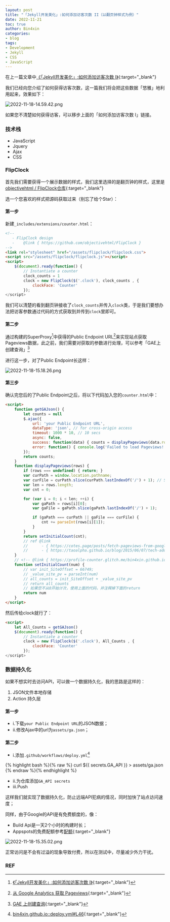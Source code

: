 ```yaml
---
layout: post
title: "「Jekyll开发美化」:如何添加访客次数 II（以翻页钟样式为例）"
date: 2022-11-21
toc: true
author: Bin4xin
categories:
- blog
tags:
- Development
- Jekyll
- CSS
- JavaScript
---
```


在上一篇文章中[《「Jekyll开发美化」:如何添加访客次数 I》](blog/2022/Jekyll-devOps-how-to-add-vistor-and-times-I/){:target="_blank"}

我们已经向您介绍了如何获得访客次数，这一篇我们将会把这些数据「悠雅」地利用起来，效果如下：

![2022-11-18-14.59.42.png]({{site.PicturesLinks_Domain}}/images/2022/11/18/2022-11-18-14.59.42.png)

如果您不清楚如何获得访客，可以移步上面的「如何添加访客次数 I」链接。

### 技术栈

- JavaScript
- Jquery
- Ajax
- CSS

### FlipClock

首先我们需要获得一个展示数据的样式，我们这里选择的是翻页钟的样式，这里是[<i class="fa fa-github"></i> objectivehtml / FlipClock仓库](https://github.com/objectivehtml/FlipClock){:target="_blank"}

选一个您喜欢的样式把源码获取过来（别忘了给个Star）：

#### 第一步

新建`_includes/extensions/counter.html`：

```html
<!--
   - FlipClock design
   -    @link { https://github.com/objectivehtml/FlipClock }
-->
<link rel="stylesheet" href="/assets/flipclock/flipclock.css">
<script src="/assets/flipclock/flipclock.js"></script>
<script>
    $(document).ready(function() {
        // Instantiate a counter
        clock_counts = 1
        clock = new FlipClock($('.clock'), clock_counts , {
            clockFace: 'Counter'
        });
</script>
```

我们可以清楚的看到翻页钟接收了`clock_counts`并传入`clock`类，于是我们要想办法把访客参数通过代码的方式获取到并传到`clock`里即可。

#### 第二步

通过构建的SuperProxy[^1]中获得的Public Endpoint URL[^2]来实现站点获取Pageviews数据，此之前，我们需要对获取的参数进行处理，可以参考「GAE上创建查询」[^3]

进行这一步，对了Public Endpoint长这样：

![2022-11-18-15.18.26.png]({{site.PicturesLinks_Domain}}/images/2022/11/18/2022-11-18-15.18.26.png)

#### 第三步

确认完您后的了Public Endpoint之后，将以下代码加入您的`counter.html`中：

```html
<script>
    function getGAJson() {
        let counts = null
        $.ajax({
            url: 'your Public Endpoint URL',
            dataType: 'json', // for cross-origin access
            timeout: 1000 * 10, // 10 secs
            async: false,
            success: function(data) { counts = displayPageviews(data.rows); },
            error: function() { console.log('Failed to load Pageviews!'); }
        });
        return counts;
    }
    function displayPageviews(rows) {
        if (rows === undefined) { return; }
        var curPath = window.location.pathname;
        var curFile = curPath.slice(curPath.lastIndexOf('/') + 1); // Sometimes posts will be moved.
        var len = rows.length;
        var cnt = 0;

        for (var i = 0; i < len; ++i) {
            var gaPath = rows[i][0];
            var gaFile = gaPath.slice(gaPath.lastIndexOf('/') + 1);

            if (gaPath === curPath || gaFile === curFile) {
                cnt += parseInt(rows[i][1]);
            }
        }
        return setInitialCount(cnt);
        // ref @link
        //      - { https://cotes.page/posts/fetch-pageviews-from-google-analytics/#web-%E7%AB%AF%E5%A4%84%E7%90%86-ga-%E6%95%B0%E6%8D%AE }
        //      - { https://taoalpha.github.io/blog/2015/06/07/tech-add-google-analytics-pageviews-to-jekyll-blog/ }
    }
    // <!-- @link { https://profile-counter.glitch.me/bin4xin.github.io/count.svg } -->
    function setInitialCount(num) {
        // var init_SiteOffset = 66749;
        // _value_site_pv = parseInt(num)
        // all_counts = init_SiteOffset + _value_site_pv
        // return all_counts
        // 如果您不从0开始计次，使用上面的代码，并注释掉下面的return
        return num
    }
</script>
```

然后传给clock就行了：

```html
<script>
    let All_Counts = getGAJson()
    $(document).ready(function() {
        // Instantiate a counter
        clock = new FlipClock($('.clock'), All_Counts , {
            clockFace: 'Counter'
        });
</script>
```

### 数据持久化

如果不想实时去访问API，可以做一个数据持久化，我的思路是这样的：

1. JSON文件本地存储
2. Action 持久层

#### 第一步

- i.下载`your Public Endpoint URL`的JSON数据；
- ii.修改Ajax中的url为`assets/ga.json`；

#### 第二步

- i.添加`.github/workflows/deploy.yml`[^4]

{% highlight bash %}{% raw %}
curl ${{ secrets.GA_API }} > assets/ga.json
{% endraw %}{% endhighlight %}

- ii.为仓库添加`GA_API secrets`
- iii.Push

这样我们就实现了数据持久化，防止远端API犯病的情况，同时加快了站点访问速度；

同样，由于Google的API是有免费额度的，像：

- Build Api是一天2个小时的构建时长；
- Appspots的免费配额参考[配额](https://cloud.google.com/appengine/docs/standard/quotas#Safety_Quotas_and_Billable_Quotas){:target="_blank"}

![2022-11-18-15.35.02.png]({{site.PicturesLinks_Domain}}/images/2022/11/18/2022-11-18-15.35.02.png)

正常访问是不会有过溢的现象导致付费，所以在测试中，尽量减少外力干扰。

### REF

[^1]: [《「Jekyll开发美化」:如何添加访客次数 I》](blog/2022/Jekyll-devOps-how-to-add-vistor-and-times-I/){:target="_blank"}
[^2]: [从 Google Analytics 获取 Pageviews](https://cotes.page/posts/fetch-pageviews-from-google-analytics/#web-%E7%AB%AF%E5%A4%84%E7%90%86-ga-%E6%95%B0%E6%8D%AE){:target="_blank"}
[^3]: [GAE 上创建查询](https://cotes.page/posts/fetch-pageviews-from-google-analytics/#gae-%E4%B8%8A%E5%88%9B%E5%BB%BA%E6%9F%A5%E8%AF%A2){:target="_blank"}
[^4]: [bin4xin.github.io::deploy.yml#L46](https://github.com/Bin4xin/bin4xin.github.io/blob/main/.github/workflows/deploy.yml#L46){:target="_blank"}